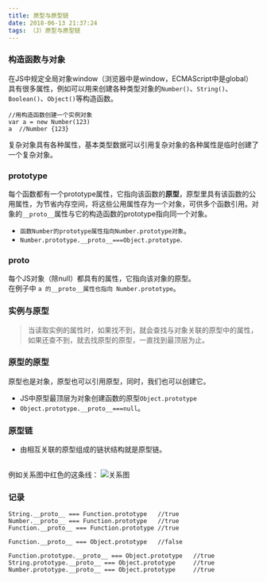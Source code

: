 ```yaml
---
title: 原型与原型链
date: 2018-06-13 21:37:24
tags: （J）原型与原型链
---
```

### 构造函数与对象
在JS中规定全局对象window（浏览器中是window，ECMAScript中是global）具有很多属性，例如可以用来创建各种类型对象的`Number()`、`String()`、`Boolean()`、`Object()`等构造函数。

	//用构造函数创建一个实例对象
	var a = new Number(123)
	a  //Number {123}
复杂对象具有各种属性，基本类型数据可以引用复杂对象的各种属性是临时创建了一个复杂对象。
### prototype
每个函数都有一个prototype属性，它指向该函数的**原型**，原型里具有该函数的公用属性，为节省内存空间，将这些公用属性存为一个对象，可供多个函数引用。对象的`__proto__`属性与它的构造函数的prototype指向同一个对象。

+ `函数Number的prototype属性指向Number.prototype对象`。
+ `Number.prototype.__proto__===Object.prototype`.

### __proto__
每个JS对象（除null）都具有的属性，它指向该对象的原型。<br>
在例子中 `a 的__proto__属性也指向 Number.prototype`。

### 实例与原型
>当读取实例的属性时，如果找不到，就会查找与对象关联的原型中的属性，如果还查不到，就去找原型的原型，一直找到最顶层为止。

### 原型的原型
原型也是对象，原型也可以引用原型，同时，我们也可以创建它。

+ JS中原型最顶层为对象创建函数的原型`Object.prototype`
+ `Object.prototype.__proto__===null`。

### 原型链
+ 由相互关联的原型组成的链状结构就是原型链。

<br>例如关系图中红色的这条线：
![关系图](http://p8rplhkt6.bkt.clouddn.com/18-6-13/73261713.jpg)


### 记录

	String.__proto__ === Function.prototype	  //true
	Number.__proto__ === Function.prototype   //true
	Function.__proto__ === Function.prototype //true

	Function.__proto__ === Object.prototype	  //false

	Function.prototype.__proto__ === Object.prototype	//true
	String.prototype.__proto__ === Object.prototype		//true
	Number.prototype.__proto__ === Object.prototype		//true